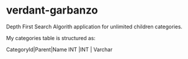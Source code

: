 # verdant-garbanzo
Depth First Search Algorith application for unlimited children categories.

My categories table is structured as:

CategoryId|Parent|Name
INT       |INT   | Varchar

